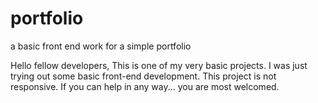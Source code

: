 # portfolio
a basic front end work for a simple portfolio

Hello fellow developers,
This is one of my very basic projects. I was just trying out some basic front-end development.
This project is not responsive. If you can help in any way... you are most welcomed.
